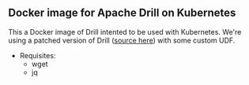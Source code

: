 ## Docker image for Apache Drill on Kubernetes ##

This a Docker image of Drill intented to be used with Kubernetes.  We're using
a patched version of Drill ([source here](http://github.com/miradatv/drill)) with some custom UDF.

* Requisites:
  * wget
  * jq

